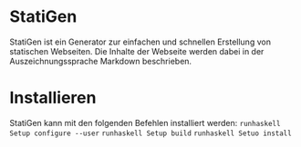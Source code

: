 StatiGen
========

StatiGen ist ein Generator zur einfachen und schnellen Erstellung von statischen Webseiten. Die Inhalte der Webseite werden dabei in der Auszeichnungssprache Markdown beschrieben.

Installieren
============

StatiGen kann mit den folgenden Befehlen installiert werden:
	`runhaskell Setup configure --user`
	`runhaskell Setup build`
	`runhaskell Setuo install`